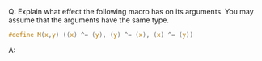 Q: Explain what effect the following macro has on its arguments. You may assume
that the arguments have the same type.

```c
#define M(x,y) ((x) ^= (y), (y) ^= (x), (x) ^= (y))
```

A:
